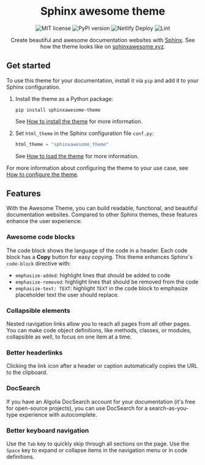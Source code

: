 <h1 align="center">Sphinx awesome theme</h1>

<p align="center">
   <img src="https://img.shields.io/github/license/kai687/sphinxawesome-theme?color=blue&style=for-the-badge" alt="MIT license">
   <img src="https://img.shields.io/pypi/v/sphinxawesome-theme?color=eb5&style=for-the-badge&logo=pypi" alt="PyPI version">
   <img src="https://img.shields.io/netlify/e6d20a5c-b49e-4ebc-80f6-59fde8f24e22?logo=netlify&style=for-the-badge" alt="Netlify Deploy">
   <img src="https://img.shields.io/github/workflow/status/kai687/sphinxawesome-theme/Lint?label=Lint&logo=Github&style=for-the-badge" alt="Lint">
</p>

<p align="center">
   Create beautiful and awesome documentation websites with <a href="https://www.sphinx-doc.org/en/master/">Sphinx</a>.
   See how the theme looks like on <a href="https://sphinxawesome.xyz">sphinxawesome.xyz</a>.
</p>

## Get started

To use this theme for your documentation, install it via `pip` and add it to your
Sphinx configuration.

1. Install the theme as a Python package:

   ```console
   pip install sphinxawesome-theme
   ```

   See [How to install the theme](https://sphinxawesome.xyz/how-to/install/) for more information.

1. Set `html_theme` in the Sphinx configuration file `conf.py`:

   ```python
   html_theme = "sphinxawesome_theme"
   ```

   See [How to load the theme](https://sphinxawesome.xyz/how-to/load/) for more information.

For more information about configuring the theme to your use case, see [How to configure the theme](https://sphinxawesome.xyz/how-to/options/).

## Features

With the Awesome Theme, you can build readable, functional, and beautiful documentation websites.
Compared to other Sphinx themes, these features enhance the user experience:

### Awesome code blocks

The code block shows the language of the code in a header.
Each code block has a **Copy** button for easy copying.
This theme enhances Sphinx's `code-block` directive with:

- `emphasize-added`: highlight lines that should be added to code
- `emphasize-removed`: highlight lines that should be removed from the code
- `emphasize-text: TEXT`: highlight `TEXT` in the code block to emphasize placeholder text the user should replace.

### Collapsible elements

Nested navigation links allow you to reach all pages from all other pages.
You can make code object definitions, like methods, classes, or modules,
collapsible as well, to focus on one item at a time.

<!-- vale Awesome.SpellCheck = NO -->

### Better headerlinks

Clicking the link icon after a header or caption automatically copies the URL to the clipboard.

<!-- vale Awesome.SpellCheck = YES -->

### DocSearch

If you have an Algolia DocSearch account for your documentation (it's free for open-source projects),
you can use DocSearch for a search-as-you-type experience with autocomplete. 

### Better keyboard navigation

<!-- vale 18F.Clarity = NO -->

Use the `Tab` key to quickly skip through all sections on the page.
Use the `Space` key to expand or collapse items in the navigation menu or in code definitions.
